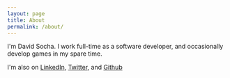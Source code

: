 ```yaml
---
layout: page
title: About
permalink: /about/
---
```


I'm David Socha. I work full-time as a software developer, and occasionally develop games in my spare time.

I'm also on [LinkedIn](https://www.linkedin.com/in/david-socha/), [Twitter](https://twitter.com/david1socha), and [Github](https://github.com/david1socha)

